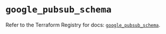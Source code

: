# `google_pubsub_schema`

Refer to the Terraform Registry for docs: [`google_pubsub_schema`](https://registry.terraform.io/providers/hashicorp/google/5.45.2/docs/resources/pubsub_schema).
